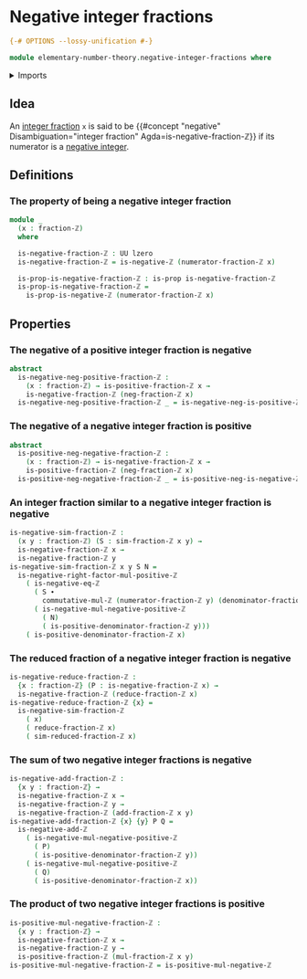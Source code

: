 # Negative integer fractions

```agda
{-# OPTIONS --lossy-unification #-}

module elementary-number-theory.negative-integer-fractions where
```

<details><summary>Imports</summary>

```agda
open import elementary-number-theory.addition-integer-fractions
open import elementary-number-theory.addition-positive-and-negative-integers
open import elementary-number-theory.integer-fractions
open import elementary-number-theory.integers
open import elementary-number-theory.multiplication-integer-fractions
open import elementary-number-theory.multiplication-integers
open import elementary-number-theory.positive-and-negative-integers
open import elementary-number-theory.multiplication-positive-and-negative-integers
open import elementary-number-theory.negative-integers
open import elementary-number-theory.positive-integer-fractions
open import elementary-number-theory.positive-integers
open import elementary-number-theory.reduced-integer-fractions

open import foundation.transport-along-identifications
open import foundation.identity-types
open import foundation.propositions
open import foundation.subtypes
open import foundation.universe-levels
```

</details>

## Idea

An [integer fraction](elementary-number-theory.integer-fractions.md) `x` is said
to be
{{#concept "negative" Disambiguation="integer fraction" Agda=is-negative-fraction-ℤ}}
if its numerator is a
[negative integer](elementary-number-theory.negative-integers.md).

## Definitions

### The property of being a negative integer fraction

```agda
module _
  (x : fraction-ℤ)
  where

  is-negative-fraction-ℤ : UU lzero
  is-negative-fraction-ℤ = is-negative-ℤ (numerator-fraction-ℤ x)

  is-prop-is-negative-fraction-ℤ : is-prop is-negative-fraction-ℤ
  is-prop-is-negative-fraction-ℤ =
    is-prop-is-negative-ℤ (numerator-fraction-ℤ x)
```

## Properties

### The negative of a positive integer fraction is negative

```agda
abstract
  is-negative-neg-positive-fraction-ℤ :
    (x : fraction-ℤ) → is-positive-fraction-ℤ x →
    is-negative-fraction-ℤ (neg-fraction-ℤ x)
  is-negative-neg-positive-fraction-ℤ _ = is-negative-neg-is-positive-ℤ
```

### The negative of a negative integer fraction is positive

```agda
abstract
  is-positive-neg-negative-fraction-ℤ :
    (x : fraction-ℤ) → is-negative-fraction-ℤ x →
    is-positive-fraction-ℤ (neg-fraction-ℤ x)
  is-positive-neg-negative-fraction-ℤ _ = is-positive-neg-is-negative-ℤ
```

### An integer fraction similar to a negative integer fraction is negative

```agda
is-negative-sim-fraction-ℤ :
  (x y : fraction-ℤ) (S : sim-fraction-ℤ x y) →
  is-negative-fraction-ℤ x →
  is-negative-fraction-ℤ y
is-negative-sim-fraction-ℤ x y S N =
  is-negative-right-factor-mul-positive-ℤ
    ( is-negative-eq-ℤ
      ( S ∙
        commutative-mul-ℤ (numerator-fraction-ℤ y) (denominator-fraction-ℤ x))
      ( is-negative-mul-negative-positive-ℤ
        ( N)
        ( is-positive-denominator-fraction-ℤ y)))
    ( is-positive-denominator-fraction-ℤ x)
```

### The reduced fraction of a negative integer fraction is negative

```agda
is-negative-reduce-fraction-ℤ :
  {x : fraction-ℤ} (P : is-negative-fraction-ℤ x) →
  is-negative-fraction-ℤ (reduce-fraction-ℤ x)
is-negative-reduce-fraction-ℤ {x} =
  is-negative-sim-fraction-ℤ
    ( x)
    ( reduce-fraction-ℤ x)
    ( sim-reduced-fraction-ℤ x)
```

### The sum of two negative integer fractions is negative

```agda
is-negative-add-fraction-ℤ :
  {x y : fraction-ℤ} →
  is-negative-fraction-ℤ x →
  is-negative-fraction-ℤ y →
  is-negative-fraction-ℤ (add-fraction-ℤ x y)
is-negative-add-fraction-ℤ {x} {y} P Q =
  is-negative-add-ℤ
    ( is-negative-mul-negative-positive-ℤ
      ( P)
      ( is-positive-denominator-fraction-ℤ y))
    ( is-negative-mul-negative-positive-ℤ
      ( Q)
      ( is-positive-denominator-fraction-ℤ x))
```

### The product of two negative integer fractions is positive

```agda
is-positive-mul-negative-fraction-ℤ :
  {x y : fraction-ℤ} →
  is-negative-fraction-ℤ x →
  is-negative-fraction-ℤ y →
  is-positive-fraction-ℤ (mul-fraction-ℤ x y)
is-positive-mul-negative-fraction-ℤ = is-positive-mul-negative-ℤ
```
